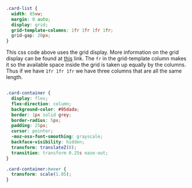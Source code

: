 


```css
.card-list {
  width: 85vw;
  margin: 0 auto;
  display: grid;
  grid-template-columns: 1fr 1fr 1fr 1fr;
  grid-gap: 20px;
}
```

This css code above uses the grid display. More information on the grid display can be found at [this](https://developer.mozilla.org/en-US/docs/Web/CSS/CSS_Grid_Layout/Basic_Concepts_of_Grid_Layout) link. The `fr` in the grid-template column makes it so the available space inside the grid is taken up equally by the columns. Thus if we have `1fr 1fr 1fr` we have three columns that are all the same length. 


```css

.card-container {
  display: flex;
  flex-direction: column;
  background-color: #95dada;
  border: 1px solid grey;
  border-radius: 5px;
  padding: 25px;
  cursor: pointer;
  -moz-osx-font-smoothing: grayscale;
  backface-visibility: hidden;
  transform: translateZ(0);
  transition: transform 0.25s ease-out;
}

.card-container:hover {
  transform: scale(1.05);
}

```




